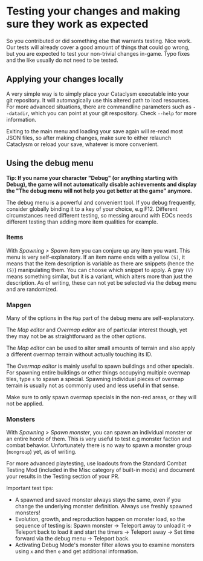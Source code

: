 # Testing your changes and making sure they work as expected

So you contributed or did something else that warrants testing. Nice work.
Our tests will already cover a good amount of things that could go wrong,
but you are expected to test your non-trivial changes in-game.
Typo fixes and the like usually do not need to be tested.

## Applying your changes locally

A very simple way is to simply place your Cataclysm executable into your
git repository.
It will automagically use this altered path to load resources.
For more advanced situations, there are commandline parameters such as
`--datadir`, which you can point at your git respository.
Check `--help` for more information.

Exiting to the main menu and loading your save again will re-read most
JSON files, so after making changes, make sure to either relaunch
Cataclysm or reload your save, whatever is more convenient.

## Using the debug menu

**Tip: If you name your character "Debug" (or anything starting with Debug),
the game will not automatically disable achievements and display the
"The debug menu will not help you get better at the game" anymore.**

The debug menu is a powerful and convenient tool. If you debug frequently,
consider globally binding it to a key of your choice, e.g F12.
Different circumstances need different testing, so messing around with EOCs
needs different testing than adding more item qualities for example.

### Items

With *Spawning > Spawn item* you can conjure up any item you want.
This menu is very self-explanatory. If an item name ends with a yellow
`(S)`, it means that the item description is variable as there are snippets
(hence the `(S)`) manipulating them. You can choose which snippet to apply.
A gray `(V)` means something similar, but it is a variant, which alters
more than just the description. As of writing, these can not yet be
selected via the debug menu and are randomized.

### Mapgen

Many of the options in the `Map` part of the debug menu are self-explanatory.

The *Map editor* and *Overmap editor* are of particular interest though, yet
they may not be as straightforward as the other options.

The *Map editor* can be used to alter small amounts of terrain and also
apply a different overmap terrain without actually touching its ID.

The *Overmap editor* is mainly useful to spawn buildings and other specials.
For spawning entire buildings or other things occupying multiple overmap
tiles, type `s` to spawn a special. Spawning individual pieces of overmap
terrain is usually not as commonly used and less useful in that sense.

Make sure to only spawn overmap specials in the non-red areas, or
they will not be applied.

### Monsters

With *Spawning > Spawn monster*, you can spawn an individual monster
or an entire horde of them.
This is very useful to test e.g monster faction and combat behavior.
Unfortunately there is no way to spawn a monster group (`mongroup`)
yet, as of writing.

For more advanced playtesting, use loadouts from the Standard Combat
Testing Mod (included in the Misc category of built-in mods) and document
your results in the Testing section of your PR.

Important test tips:
 - A spawned and saved monster always stays the same, even if you change the underlying monster definition.  Always use freshly spawned monsters!
 - Evolution, growth, and reproduction happen on monster load, so the sequence of testing is: Spawn monster -> Teleport away to unload it -> Teleport back to load it and start the timers -> Teleport away -> Set time forward via the debug menu -> Teleport back.
 - Activating Debug Mode's monster filter allows you to examine monsters using `x` and then `e` and get additional information.
